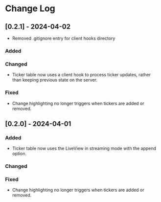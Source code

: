 
# Change Log

## [0.2.1] - 2024-04-02

- Removed .gitignore entry for client hooks directory

### Added

### Changed

- Ticker table now uses a client hook to process ticker updates, rather than keeping
  previous state on the server.

### Fixed

- Change highlighting no longer triggers when tickers are added or removed.


## [0.2.0] - 2024-04-01


### Added

- Ticker table now uses the LiveView in streaming mode with the append option.

### Changed

### Fixed

- Change highlighting no longer triggers when tickers are added or removed.
